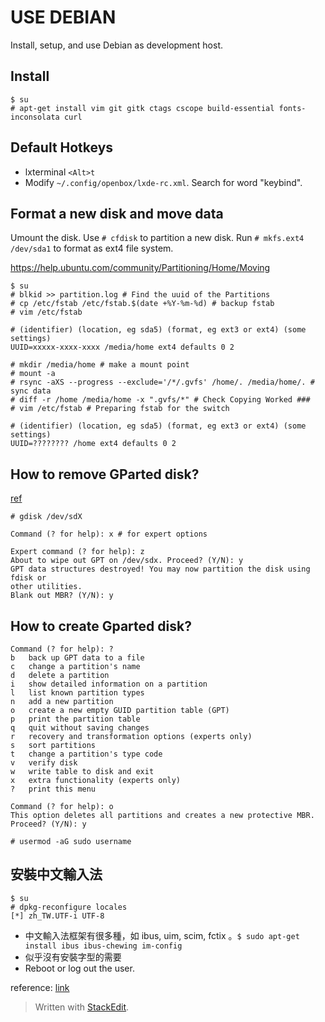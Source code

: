 
# USE DEBIAN
Install, setup, and use Debian as development host.
## Install
```
$ su
# apt-get install vim git gitk ctags cscope build-essential fonts-inconsolata curl
```
## Default Hotkeys
* lxterminal `<Alt>t`
* Modify `~/.config/openbox/lxde-rc.xml`. Search for word "keybind".

## Format a new disk and move data
Umount the disk. Use `# cfdisk` to partition a new disk. Run `# mkfs.ext4 /dev/sda1` to format as ext4 file system.

https://help.ubuntu.com/community/Partitioning/Home/Moving
```
$ su
# blkid >> partition.log # Find the uuid of the Partitions
# cp /etc/fstab /etc/fstab.$(date +%Y-%m-%d) # backup fstab
# vim /etc/fstab
```
```
# (identifier) (location, eg sda5) (format, eg ext3 or ext4) (some settings)
UUID=xxxxx-xxxx-xxxx /media/home ext4 defaults 0 2
```
```
# mkdir /media/home # make a mount point
# mount -a
# rsync -aXS --progress --exclude='/*/.gvfs' /home/. /media/home/. # sync data
# diff -r /home /media/home -x ".gvfs/*" # Check Copying Worked ###
# vim /etc/fstab # Preparing fstab for the switch
```
```
# (identifier) (location, eg sda5) (format, eg ext3 or ext4) (some settings)
UUID=???????? /home ext4 defaults 0 2
```
## How to remove GParted disk?
[ref](https://askubuntu.com/questions/211477/how-to-remove-gpt-from-hdd)

`# gdisk /dev/sdX`
```
Command (? for help): x # for expert options

Expert command (? for help): z
About to wipe out GPT on /dev/sdx. Proceed? (Y/N): y
GPT data structures destroyed! You may now partition the disk using fdisk or
other utilities.
Blank out MBR? (Y/N): y
```

## How to create Gparted disk?

```
Command (? for help): ?
b	back up GPT data to a file
c	change a partition's name
d	delete a partition
i	show detailed information on a partition
l	list known partition types
n	add a new partition
o	create a new empty GUID partition table (GPT)
p	print the partition table
q	quit without saving changes
r	recovery and transformation options (experts only)
s	sort partitions
t	change a partition's type code
v	verify disk
w	write table to disk and exit
x	extra functionality (experts only)
?	print this menu

Command (? for help): o
This option deletes all partitions and creates a new protective MBR.
Proceed? (Y/N): y
```
```
# usermod -aG sudo username
```
## 安裝中文輸入法
```
$ su
# dpkg-reconfigure locales
[*] zh_TW.UTF-i UTF-8
```
* 中文輸入法框架有很多種，如 ibus, uim, scim, fctix 。`$ sudo apt-get install ibus ibus-chewing im-config` 
* 似乎沒有安裝字型的需要
* Reboot or log out the user.  

reference: [link](https://wiki.debian.org/gnome-chinese-input)



> Written with [StackEdit](https://stackedit.io/).
<!--stackedit_data:
eyJoaXN0b3J5IjpbMjA2MDQ4Njc1MiwyMDcwMTY0MDkwLDE2Mj
Q1NzE4NjAsLTMxMDMzMzk1MSw5MjU4MDA3NDYsLTgxNDcxOTc5
Niw3MzA5OTgxMTZdfQ==
-->
